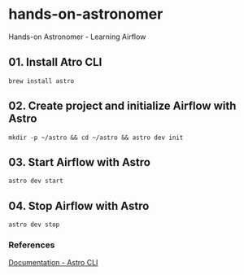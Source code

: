 # hands-on-astronomer

Hands-on Astronomer - Learning Airflow

## 01. Install Atro CLI

```shell
brew install astro
```

## 02. Create project and initialize Airflow with Astro

```shell
mkdir -p ~/astro && cd ~/astro && astro dev init
```

## 03. Start Airflow with Astro

```shell
astro dev start
```

## 04. Stop Airflow with Astro

```shell
astro dev stop
```

### References

[Documentation - Astro CLI](https://docs.astronomer.io/astro/cli/overview)
